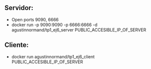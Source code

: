 ## Servidor:
* Open ports 9090, 6666
* docker run -p 9090:9090 -p 6666:6666 -d agustinnormand/tp1_ej6_server PUBLIC_ACCESIBLE_IP_OF_SERVER

## Cliente:
* docker run agustinnormand/tp1_ej6_client PUBLIC_ACCESIBLE_IP_OF_SERVER